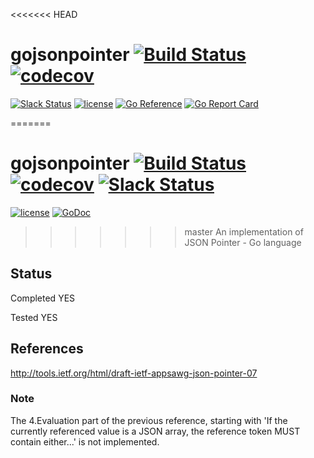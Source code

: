 <<<<<<< HEAD
# gojsonpointer [![Build Status](https://github.com/go-openapi/jsonpointer/actions/workflows/go-test.yml/badge.svg)](https://github.com/go-openapi/jsonpointer/actions?query=workflow%3A"go+test") [![codecov](https://codecov.io/gh/go-openapi/jsonpointer/branch/master/graph/badge.svg)](https://codecov.io/gh/go-openapi/jsonpointer)

[![Slack Status](https://slackin.goswagger.io/badge.svg)](https://slackin.goswagger.io)
[![license](http://img.shields.io/badge/license-Apache%20v2-orange.svg)](https://raw.githubusercontent.com/go-openapi/jsonpointer/master/LICENSE)
[![Go Reference](https://pkg.go.dev/badge/github.com/go-openapi/jsonpointer.svg)](https://pkg.go.dev/github.com/go-openapi/jsonpointer)
[![Go Report Card](https://goreportcard.com/badge/github.com/go-openapi/jsonpointer)](https://goreportcard.com/report/github.com/go-openapi/jsonpointer)

=======
# gojsonpointer [![Build Status](https://travis-ci.org/go-openapi/jsonpointer.svg?branch=master)](https://travis-ci.org/go-openapi/jsonpointer) [![codecov](https://codecov.io/gh/go-openapi/jsonpointer/branch/master/graph/badge.svg)](https://codecov.io/gh/go-openapi/jsonpointer) [![Slack Status](https://slackin.goswagger.io/badge.svg)](https://slackin.goswagger.io)

[![license](http://img.shields.io/badge/license-Apache%20v2-orange.svg)](https://raw.githubusercontent.com/go-openapi/jsonpointer/master/LICENSE) [![GoDoc](https://godoc.org/github.com/go-openapi/jsonpointer?status.svg)](http://godoc.org/github.com/go-openapi/jsonpointer)
>>>>>>> master
An implementation of JSON Pointer - Go language

## Status
Completed YES

Tested YES

## References
http://tools.ietf.org/html/draft-ietf-appsawg-json-pointer-07

### Note
The 4.Evaluation part of the previous reference, starting with 'If the currently referenced value is a JSON array, the reference token MUST contain either...' is not implemented.
